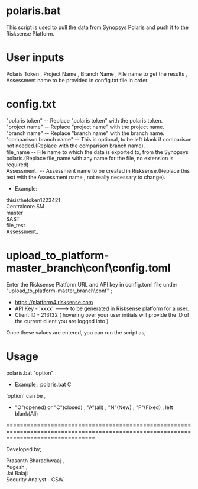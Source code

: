 # polaris.bat

This script is used to pull the data from Synopsys Polaris and push it to the Risksense Platform.

# User inputs

Polaris Token , Project Name , Branch Name , File name to get the results , Assessment name to be provided in config.txt file in order.

# config.txt 

"polaris token" -- Replace "polaris token" with the polaris token.</br>
"project name" -- Replace "project name" with the project name.</br>
"branch name" -- Replace "branch name" with the branch name.</br>
"comparison branch name" -- This is optional, to be left blank if comparison not needed.(Replace <comparison branch name> with the comparison branch name).</br>
file_name -- File name to which the data is exported to, from the Synopsys polaris.(Replace file_name with any name for the file, no extension is required)</br>
Assessment_ -- Assessment name to be created in Risksense.(Replace this text with the Assessment name , not really necessary to change).</br>

 * Example:
  
thisisthetoken1223421 </br>
Centralcore.SM </br>
master </br>
SAST </br>
file_test </br>
Assessment_ </br>
  
  
# upload_to_platform-master_branch\conf\config.toml

Enter the Risksense Platform URL and API key in config.toml file under "upload_to_platform-master_branch\conf" ; 

* https://platform4.risksense.com 
* API Key - 'xxxx'   ---> to be generated in Risksense platform for a user.
* Client ID - 213132 ( hovering over your user initials will provide the ID of the current client you are logged into )


Once these values are entered, you can run the script as;

# Usage 

polaris.bat "option"
  
  * Example : polaris.bat C

'option' can be , 

* "O"(opened) or "C"(closed) , "A"(all) , "N"(New) , "F"(Fixed) , left blank(All)

======================================================================================================================================

Developed by;

Prasanth Bharadhwaaj ,</br>
Yugesh ,</br>
Jai Balaji ,</br>
Security Analyst - CSW.
